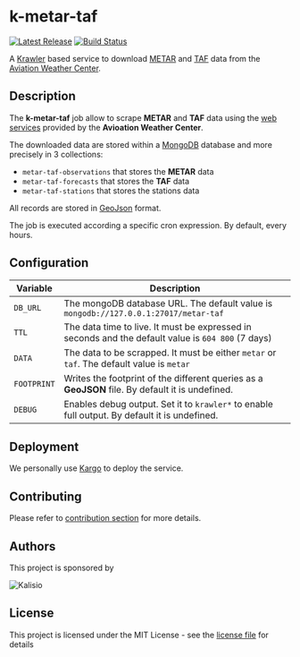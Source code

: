 # k-metar-taf

[![Latest Release](https://img.shields.io/github/v/tag/kalisio/k-metar-taf?sort=semver&label=latest)](https://github.com/kalisio/k-metar-taf/releases)
[![Build Status](https://app.travis-ci.com/kalisio/k-metar-taf.svg?branch=master)](https://app.travis-ci.com/kalisio/k-metar-taf)

A [Krawler](https://kalisio.github.io/krawler/) based service to download [METAR](https://en.wikipedia.org/wiki/METAR) and [TAF](https://en.wikipedia.org/wiki/Terminal_aerodrome_forecast) data from the [Aviation Weather Center](https://www.aviationweather.gov/).

## Description

The **k-metar-taf** job allow to scrape **METAR** and **TAF** data using the [web services](https://www.aviationweather.gov/help/webservice) provided by the **Avioation Weather Center**. 

The downloaded data are stored within a [MongoDB](https://www.mongodb.com/) database and more precisely in 3 collections:
* `metar-taf-observations` that stores the **METAR** data
* `metar-taf-forecasts` that stores the **TAF** data
* `metar-taf-stations` that stores the stations data

All records are stored in [GeoJson](https://fr.wikipedia.org/wiki/GeoJSON) format.

The job is executed according a specific cron expression. By default, every hours.

## Configuration

| Variable | Description |
|--- | --- |
| `DB_URL` | The mongoDB database URL. The default value is `mongodb://127.0.0.1:27017/metar-taf` |
| `TTL` | The data time to live. It must be expressed in seconds and the default value is `604 800` (7 days) |
| `DATA` | The data to be scrapped. It must be either `metar` or `taf`. The default value is `metar` |
| `FOOTPRINT` | Writes the footprint of the different queries as a **GeoJSON** file. By default it is undefined. |
| `DEBUG` | Enables debug output. Set it to `krawler*` to enable full output. By default it is undefined. |

## Deployment

We personally use [Kargo](https://kalisio.github.io/kargo/) to deploy the service.

## Contributing

Please refer to [contribution section](./CONTRIBUTING.md) for more details.

## Authors

This project is sponsored by 

![Kalisio](https://s3.eu-central-1.amazonaws.com/kalisioscope/kalisio/kalisio-logo-black-256x84.png)

## License

This project is licensed under the MIT License - see the [license file](./LICENSE) for details
